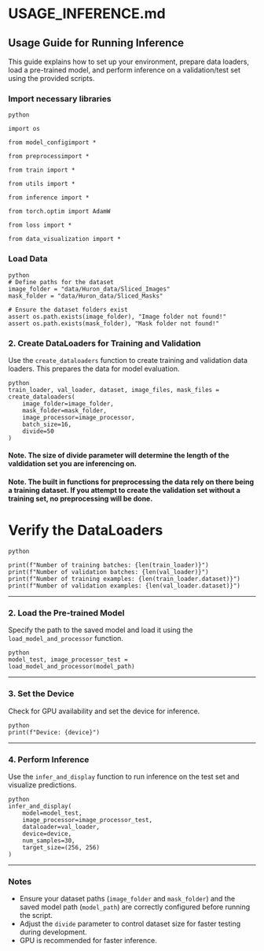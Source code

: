 # USAGE_INFERENCE.md

## Usage Guide for Running Inference

This guide explains how to set up your environment, prepare data loaders, load a pre-trained model, and perform inference on a validation/test set using the provided scripts.

### Import necessary libraries

```
python

import os

from model_configimport *

from preprocessimport *

from train import *

from utils import *

from inference import *

from torch.optim import AdamW

from loss import *

from data_visualization import *
```

### Load Data

```
python
# Define paths for the dataset
image_folder = "data/Huron_data/Sliced_Images"
mask_folder = "data/Huron_data/Sliced_Masks"

# Ensure the dataset folders exist
assert os.path.exists(image_folder), "Image folder not found!"
assert os.path.exists(mask_folder), "Mask folder not found!"
```

### 2. Create DataLoaders for Training and Validation

Use the `create_dataloaders` function to create training and validation data loaders. This prepares the data for model evaluation.

```train_loader,
python
train_loader, val_loader, dataset, image_files, mask_files = create_dataloaders(
    image_folder=image_folder,
    mask_folder=mask_folder,
    image_processor=image_processor,
    batch_size=16,
    divide=50
)
```

#### Note. The size of divide parameter will determine the length of the valdidation set you are inferencing on.

#### Note. The built in functions for preprocessing the data rely on there being a training dataset. If you attempt to create the validation set without a training set, no preprocessing will be done.

# Verify the DataLoaders

```
python

print(f"Number of training batches: {len(train_loader)}")
print(f"Number of validation batches: {len(val_loader)}")
print(f"Number of training examples: {len(train_loader.dataset)}")
print(f"Number of validation examples: {len(val_loader.dataset)}")

```

---

### 2. Load the Pre-trained Model

Specify the path to the saved model and load it using the `load_model_and_processor` function.

```model_path
python
model_test, image_processor_test = load_model_and_processor(model_path)
```

---

### 3. Set the Device

Check for GPU availability and set the device for inference.

```device
python
print(f"Device: {device}")
```

---

### 4. Perform Inference

Use the `infer_and_display` function to run inference on the test set and visualize predictions.

```
python
infer_and_display(
    model=model_test,
    image_processor=image_processor_test,
    dataloader=val_loader,
    device=device,
    num_samples=30,
    target_size=(256, 256)
)
```

---

### Notes

- Ensure your dataset paths (`image_folder` and `mask_folder`) and the saved model path (`model_path`) are correctly configured before running the script.
- Adjust the `divide` parameter to control dataset size for faster testing during development.
- GPU is recommended for faster inference.
